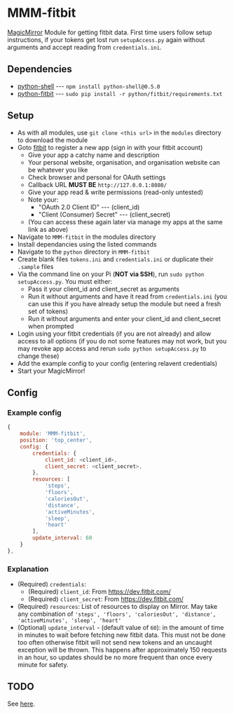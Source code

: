 MMM-fitbit
===
[MagicMirror](https://github.com/MichMich/MagicMirror) Module for getting fitbit data. First time users follow setup instructions, if your tokens get lost run `setupAccess.py` again without arguments and accept reading from `credentials.ini`.

Dependencies
---
* [python-shell](https://www.npmjs.com/package/python-shell) --- `npm install python-shell@0.5.0`
* [python-fitbit](https://github.com/orcasgit/python-fitbit) --- `sudo pip install -r python/fitbit/requirements.txt`

Setup
---
* As with all modules, use `git clone <this url>` in the `modules` directory to download the module
* Goto [fitbit](https://dev.fitbit.com/) to register a new app (sign in with your fitbit account)
    * Give your app a catchy name and description
    * Your personal website, organisation, and organisation website can be whatever you like
    * Check browser and personal for OAuth settings
    * Callback URL **MUST BE** `http://127.0.0.1:8080/`
    * Give your app read & write permissions (read-only untested)
    * Note your:
        * "OAuth 2.0 Client ID" --- (client_id)
        * "Client (Consumer) Secret" --- (client_secret)
    * (You can access these again later via manage my apps at the same link as above)
* Navigate to `MMM-fitbit` in the modules directory
* Install dependancies using the listed commands
* Navigate to the `python` directory in `MMM-fitbit`
* Create blank files `tokens.ini` and `credentials.ini` or duplicate their `.sample` files
* Via the command line on your Pi (**NOT via SSH**), run `sudo python setupAccess.py`. You must either:
    * Pass it your client_id and client_secret as arguments
    * Run it without arguments and have it read from `credentials.ini` (you can use this if you have already setup the module but need a fresh set of tokens)
    * Run it without arguments and enter your client_id and client_secret when prompted
* Login using your fitbit credentials (if you are not already) and allow access to all options (if you do not some features may not work, but you may revoke app access and rerun `sudo python setupAccess.py` to change these)
* Add the example config to your config (entering relavent credentials)
* Start your MagicMirror!

Config
---
### Example config
````javascript
{
	module: 'MMM-fitbit',
	position: 'top_center',
	config: {
		credentials: {
			client_id: <client_id>,
			client_secret: <client_secret>,
		},
		resources: [
			'steps',
			'floors',
			'caloriesOut',
			'distance',
			'activeMinutes',
			'sleep',
			'heart'
		],
		update_interval: 60
	}
},
````
### Explanation
* (Required) `credentials`:
	* (Required) `client_id`: From https://dev.fitbit.com/
	* (Required) `client_secret`: From https://dev.fitbit.com/
* (Required) `resources`: List of resources to display on Mirror. May take any combination of `'steps', 'floors', 'caloriesOut', 'distance', 'activeMinutes', 'sleep', 'heart'`
* (Optional) `update_interval` - (default value of `60`): in the amount of time in minutes to wait before fetching new fitbit data. This must not be done too often otherwise fitbit will not send new tokens and an uncaught exception will be thrown. This happens after approximately 150 requests in an hour, so updates should be no more frequent than once every minute for safety.

TODO
---
See [here](TODO.md).
